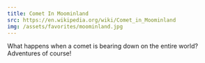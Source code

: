 ```yaml
---
title: Comet In Moominland
src: https://en.wikipedia.org/wiki/Comet_in_Moominland
img: /assets/favorites/moominland.jpg
---
```


What happens when a comet is bearing down on the entire world? Adventures of course!
